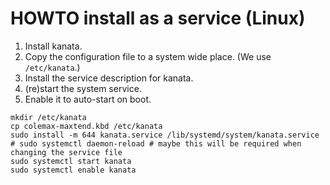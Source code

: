 # HOWTO install as a service (Linux)

1. Install kanata.
2. Copy the configuration file to a system wide place. (We use `/etc/kanata`.)
2. Install the service description for kanata.
3. (re)start the system service.
4. Enable it to auto-start on boot.

```
mkdir /etc/kanata
cp colemax-maxtend.kbd /etc/kanata
sudo install -m 644 kanata.service /lib/systemd/system/kanata.service
# sudo systemctl daemon-reload # maybe this will be required when changing the service file
sudo systemctl start kanata
sudo systemctl enable kanata
```
